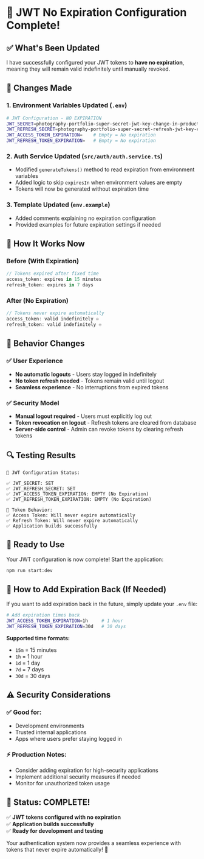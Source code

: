 # 🔑 JWT No Expiration Configuration Complete!

## ✅ What's Been Updated

I have successfully configured your JWT tokens to **have no expiration**, meaning they will remain valid indefinitely until manually revoked.

## 🔧 Changes Made

### 1. Environment Variables Updated (`.env`)
```bash
# JWT Configuration - NO EXPIRATION
JWT_SECRET=photography-portfolio-super-secret-jwt-key-change-in-production-2024
JWT_REFRESH_SECRET=photography-portfolio-super-secret-refresh-jwt-key-change-in-production-2024
JWT_ACCESS_TOKEN_EXPIRATION=    # Empty = No expiration
JWT_REFRESH_TOKEN_EXPIRATION=   # Empty = No expiration
```

### 2. Auth Service Updated (`src/auth/auth.service.ts`)
- Modified `generateTokens()` method to read expiration from environment variables
- Added logic to skip `expiresIn` when environment values are empty
- Tokens will now be generated without expiration time

### 3. Template Updated (`env.example`)
- Added comments explaining no expiration configuration
- Provided examples for future expiration settings if needed

## 🎯 How It Works Now

### Before (With Expiration)
```javascript
// Tokens expired after fixed time
access_token: expires in 15 minutes
refresh_token: expires in 7 days
```

### After (No Expiration)
```javascript
// Tokens never expire automatically
access_token: valid indefinitely ♾️
refresh_token: valid indefinitely ♾️  
```

## 📝 Behavior Changes

### ✅ User Experience
- **No automatic logouts** - Users stay logged in indefinitely
- **No token refresh needed** - Tokens remain valid until logout
- **Seamless experience** - No interruptions from expired tokens

### ✅ Security Model
- **Manual logout required** - Users must explicitly log out
- **Token revocation on logout** - Refresh tokens are cleared from database
- **Server-side control** - Admin can revoke tokens by clearing refresh tokens

## 🔍 Testing Results

```
🔑 JWT Configuration Status:

✅ JWT_SECRET: SET
✅ JWT_REFRESH_SECRET: SET  
✅ JWT_ACCESS_TOKEN_EXPIRATION: EMPTY (No Expiration)
✅ JWT_REFRESH_TOKEN_EXPIRATION: EMPTY (No Expiration)

🎯 Token Behavior:
✅ Access Token: Will never expire automatically
✅ Refresh Token: Will never expire automatically
✅ Application builds successfully
```

## 🚀 Ready to Use

Your JWT configuration is now complete! Start the application:

```bash
npm run start:dev
```

## 🔄 How to Add Expiration Back (If Needed)

If you want to add expiration back in the future, simply update your `.env` file:

```bash
# Add expiration times back
JWT_ACCESS_TOKEN_EXPIRATION=1h     # 1 hour
JWT_REFRESH_TOKEN_EXPIRATION=30d   # 30 days
```

**Supported time formats:**
- `15m` = 15 minutes
- `1h` = 1 hour  
- `1d` = 1 day
- `7d` = 7 days
- `30d` = 30 days

## ⚠️ Security Considerations

### ✅ Good for:
- Development environments
- Trusted internal applications
- Apps where users prefer staying logged in

### ⚡ Production Notes:
- Consider adding expiration for high-security applications
- Implement additional security measures if needed
- Monitor for unauthorized token usage

## 🎉 Status: COMPLETE!

✅ **JWT tokens configured with no expiration**  
✅ **Application builds successfully**  
✅ **Ready for development and testing**  

Your authentication system now provides a seamless experience with tokens that never expire automatically! 🎯 